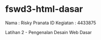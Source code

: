 # fswd3-html-dasar
Nama : Risky Pranata
ID Kegiatan : 4433875

Latihan 2 - Pengenalan Desain Web Dasar